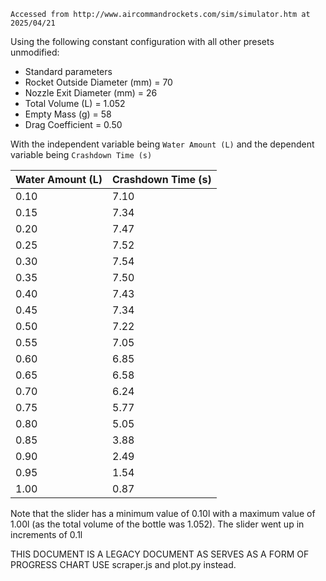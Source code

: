 `Accessed from http://www.aircommandrockets.com/sim/simulator.htm at 2025/04/21`

Using the following constant configuration with all other presets unmodified:

- Standard parameters
- Rocket Outside Diameter (mm) = 70
- Nozzle Exit Diameter (mm) = 26
- Total Volume (L) = 1.052
- Empty Mass (g) = 58
- Drag Coefficient = 0.50

With the independent variable being `Water Amount (L)` and the dependent variable being `Crashdown Time (s)`

| Water Amount (L) | Crashdown Time (s) |
| ---------------- | ------------------ |
| 0.10             | 7.10               |
| 0.15             | 7.34               |
| 0.20             | 7.47               |
| 0.25             | 7.52               |
| 0.30             | 7.54               |
| 0.35             | 7.50               |
| 0.40             | 7.43               |
| 0.45             | 7.34               |
| 0.50             | 7.22               |
| 0.55             | 7.05               |
| 0.60             | 6.85               |
| 0.65             | 6.58               |
| 0.70             | 6.24               |
| 0.75             | 5.77               |
| 0.80             | 5.05               |
| 0.85             | 3.88               |
| 0.90             | 2.49               |
| 0.95             | 1.54               |
| 1.00             | 0.87               |

Note that the slider has a minimum value of 0.10l with a maximum value of 1.00l (as the total volume of the bottle was 1.052).
The slider went up in increments of 0.1l

THIS DOCUMENT IS A LEGACY DOCUMENT AS SERVES AS A FORM OF PROGRESS CHART USE scraper.js and plot.py instead.
